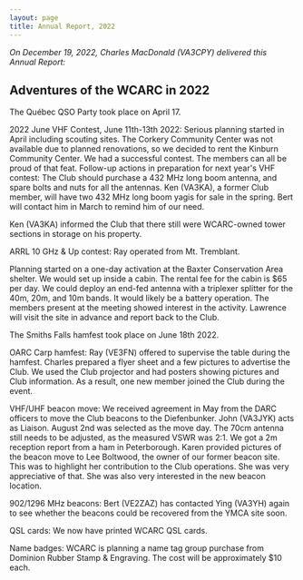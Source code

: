 ```yaml
---
layout: page
title: Annual Report, 2022
---
```

*On December 19, 2022, Charles MacDonald (VA3CPY) delivered this Annual Report:*

## Adventures of the WCARC in 2022

The Québec QSO Party took place on April 17.

2022 June VHF Contest, June 11th-13th 2022: Serious planning started in April including scouting sites. The Corkery Community Center was not available due to planned renovations, so we decided to rent the Kinburn Community Center. We had a successful contest. The members can all be proud of that feat. Follow-up actions in preparation for next year's VHF contest: The Club should purchase a 432 MHz long boom antenna, and spare bolts and nuts for all the antennas. Ken (VA3KA), a former Club member, will have two 432 MHz long boom yagis for sale in the spring. Bert will contact him in March to remind him of our need.

Ken (VA3KA) informed the Club that there still were WCARC-owned tower sections in storage on his property.

ARRL 10 GHz & Up contest: Ray operated from Mt. Tremblant.

Planning started on a one-day activation at the Baxter Conservation Area shelter. We would set up inside a cabin. The rental fee for the cabin is $65 per day. We could deploy an end-fed antenna with a triplexer splitter for the 40m, 20m, and 10m bands. It would likely be a battery operation. The members present at the meeting showed interest in the activity. Lawrence will visit the site in advance and report back to the Club.

The Smiths Falls hamfest took place on June 18th 2022.

OARC Carp hamfest: Ray (VE3FN) offered to supervise the table during the hamfest. Charles prepared a flyer sheet and a few pictures to advertise the Club. We used the Club projector and had posters showing pictures and Club information. As a result, one new member joined the Club during the event.

VHF/UHF beacon move: We received agreement in May from the DARC officers to move the Club beacons to the Diefenbunker. John (VA3JYK) acts as Liaison. August 2nd was selected as the move day. The 70cm antenna still needs to be adjusted, as the measured VSWR was 2:1. We got a 2m reception report from a ham in Peterborough. Karen provided pictures of the beacon move to Lee Boltwood, the owner of our former beacon site. This was to highlight her contribution to the Club operations. She was very appreciative of that. She was also very interested in the new beacon location.

902/1296 MHz beacons: Bert (VE2ZAZ) has contacted Ying (VA3YH) again to see whether the beacons could be recovered from the YMCA site soon.

QSL cards: We now have printed WCARC QSL cards.

Name badges: WCARC is planning a name tag group purchase from Dominion Rubber Stamp & Engraving. The cost will be approximately $10 each.
